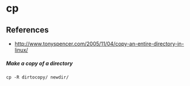 # cp

## References
* http://www.tonyspencer.com/2005/11/04/copy-an-entire-directory-in-linux/

##### Make a copy of a directory
```
cp -R dirtocopy/ newdir/
```
